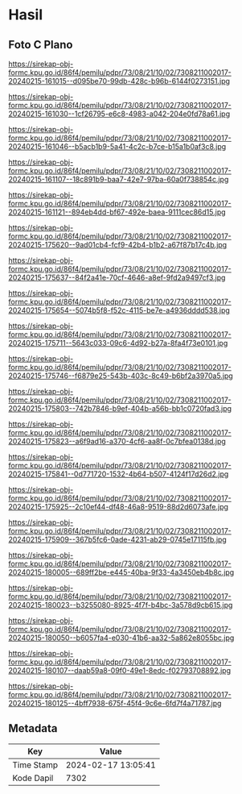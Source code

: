# Hasil

## Foto C Plano

https://sirekap-obj-formc.kpu.go.id/86f4/pemilu/pdpr/73/08/21/10/02/7308211002017-20240215-161015--d095be70-99db-428c-b96b-6144f0273151.jpg

https://sirekap-obj-formc.kpu.go.id/86f4/pemilu/pdpr/73/08/21/10/02/7308211002017-20240215-161030--1cf26795-e6c8-4983-a042-204e0fd78a61.jpg

https://sirekap-obj-formc.kpu.go.id/86f4/pemilu/pdpr/73/08/21/10/02/7308211002017-20240215-161046--b5acb1b9-5a41-4c2c-b7ce-b15a1b0af3c8.jpg

https://sirekap-obj-formc.kpu.go.id/86f4/pemilu/pdpr/73/08/21/10/02/7308211002017-20240215-161107--18c891b9-baa7-42e7-97ba-60a0f738854c.jpg

https://sirekap-obj-formc.kpu.go.id/86f4/pemilu/pdpr/73/08/21/10/02/7308211002017-20240215-161121--894eb4dd-bf67-492e-baea-9111cec86d15.jpg

https://sirekap-obj-formc.kpu.go.id/86f4/pemilu/pdpr/73/08/21/10/02/7308211002017-20240215-175620--9ad01cb4-fcf9-42b4-b1b2-a67f87b17c4b.jpg

https://sirekap-obj-formc.kpu.go.id/86f4/pemilu/pdpr/73/08/21/10/02/7308211002017-20240215-175637--84f2a41e-70cf-4646-a8ef-9fd2a9497cf3.jpg

https://sirekap-obj-formc.kpu.go.id/86f4/pemilu/pdpr/73/08/21/10/02/7308211002017-20240215-175654--5074b5f8-f52c-4115-be7e-a4936dddd538.jpg

https://sirekap-obj-formc.kpu.go.id/86f4/pemilu/pdpr/73/08/21/10/02/7308211002017-20240215-175711--5643c033-09c6-4d92-b27a-8fa4f73e0101.jpg

https://sirekap-obj-formc.kpu.go.id/86f4/pemilu/pdpr/73/08/21/10/02/7308211002017-20240215-175746--f6879e25-543b-403c-8c49-b6bf2a3970a5.jpg

https://sirekap-obj-formc.kpu.go.id/86f4/pemilu/pdpr/73/08/21/10/02/7308211002017-20240215-175803--742b7846-b9ef-404b-a56b-bb1c0720fad3.jpg

https://sirekap-obj-formc.kpu.go.id/86f4/pemilu/pdpr/73/08/21/10/02/7308211002017-20240215-175823--a6f9ad16-a370-4cf6-aa8f-0c7bfea0138d.jpg

https://sirekap-obj-formc.kpu.go.id/86f4/pemilu/pdpr/73/08/21/10/02/7308211002017-20240215-175841--0d771720-1532-4b64-b507-4124f17d26d2.jpg

https://sirekap-obj-formc.kpu.go.id/86f4/pemilu/pdpr/73/08/21/10/02/7308211002017-20240215-175925--2c10ef44-df48-46a8-9519-88d2d6073afe.jpg

https://sirekap-obj-formc.kpu.go.id/86f4/pemilu/pdpr/73/08/21/10/02/7308211002017-20240215-175909--367b5fc6-0ade-4231-ab29-0745e17115fb.jpg

https://sirekap-obj-formc.kpu.go.id/86f4/pemilu/pdpr/73/08/21/10/02/7308211002017-20240215-180005--689ff2be-e445-40ba-9f33-4a3450eb4b8c.jpg

https://sirekap-obj-formc.kpu.go.id/86f4/pemilu/pdpr/73/08/21/10/02/7308211002017-20240215-180023--b3255080-8925-4f7f-b4bc-3a578d9cb615.jpg

https://sirekap-obj-formc.kpu.go.id/86f4/pemilu/pdpr/73/08/21/10/02/7308211002017-20240215-180050--b6057fa4-e030-41b6-aa32-5a862e8055bc.jpg

https://sirekap-obj-formc.kpu.go.id/86f4/pemilu/pdpr/73/08/21/10/02/7308211002017-20240215-180107--daab59a8-09f0-49e1-8edc-f02793708892.jpg

https://sirekap-obj-formc.kpu.go.id/86f4/pemilu/pdpr/73/08/21/10/02/7308211002017-20240215-180125--4bff7938-675f-45f4-9c6e-6fd7f4a71787.jpg


## Metadata

| Key        | Value               |
| ---------- | ------------------- |
| Time Stamp | 2024-02-17 13:05:41 |
| Kode Dapil | 7302                |



